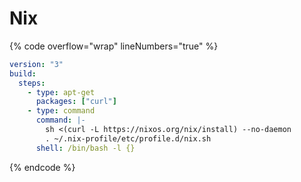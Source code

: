 # Nix

{% code overflow="wrap" lineNumbers="true" %}
```yaml
version: "3"
build:
  steps:
    - type: apt-get
      packages: ["curl"]
    - type: command
      command: |-
        sh <(curl -L https://nixos.org/nix/install) --no-daemon
        . ~/.nix-profile/etc/profile.d/nix.sh
      shell: /bin/bash -l {}
```
{% endcode %}
